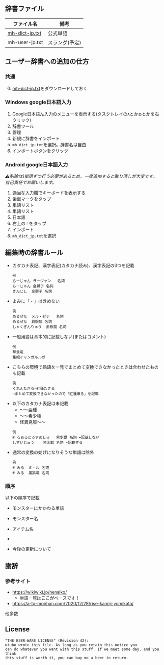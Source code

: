 ## 辞書ファイル
|ファイル名    |備考    |
|--------------|--------|
|[mh-dict-jp.txt](https://raw.githubusercontent.com/utubo/mh-dict-jp/main/dict/mh-dict-jp.txt)|公式単語|
|mh-user-jp.txt|スラング(予定)|

## ユーザー辞書への追加の仕方
### 共通
0. [mh-dict-jp.txt](https://raw.githubusercontent.com/utubo/mh-dict-jp/main/dict/mh-dict-jp.txt)をダウンロードしておく

### Windows google日本語入力
1. Google日本語ん入力のメニューを表示する(タスクトレイの`A`とか`あ`とかを右クリック)
2. 辞書ツール
3. 管理
4. 新規に辞書をインポート
5. `mh_dict_jp.txt`を選択。辞書名は自由
6. インポートボタンをクリック

### Android google日本語入力
*⚠削除は1単語ずつ行う必要があるため、一度追加すると取り消しが大変です。自己責任でお願いします。*
1. 適当な入力欄でキーボードを表示する
2. 歯車マークをタップ
3. 単語リスト
4. 単語リスト
5. 日本語
6. 右上の`︙`をタップ
7. インポート
8. `mh_dict_jp.txt`を選択

## 編集時の辞書ルール
- カタカナ表記、漢字表記(カタカナ読み)、漢字表記の3つを記載
  ```
  例
  らーじゃん	ラージャン	名詞
  らーじゃん	金獅子	名詞
  きんじし	金獅子	名詞
  ```
- よみに「・」は含めない
  ```
  例
  めるぜな	メル・ゼナ	名詞
  めるぜな	爵銀龍	名詞
  しゃくぎんりゅう	爵銀龍	名詞
  ```
- 一般用語は基本的に記載しない(またはコメント)
  ```
  例
  草食竜
  隻眼イャンガルルガ
  ```
- こちらの環境で熟語を一発でまとめて変換できなかったときは合わせたものも記載
  ```
  例
  ぐれんたぎる→紅蓮たぎる
  →まとめて変換できなかったので「紅蓮滾る」を記載
  ```
- 以下のカタカナ表記は未記載
  - ～～亜種
  - ～～希少種
  - 怪異克服～～
  ```
  例
  # ろあるどろすあしゅ	紫水獣	名詞 ←記載しない
  しすいじゅう	紫水獣	名詞 ←記載する
  ```
- 通常の変換の妨げになりそうな単語は除外
  ```
  例
  # みる	ミ・ル	名詞
  # みる	黒狐竜	名詞
  ```

### 順序

以下の順序で記載
- モンスターにかかわる単語
- モンスター名
- アイテム名
- 


- 今後の更新について

## 謝辞
### 参考サイト
  - https://wikiwiki.jp/nenaiko/
    - 単語一覧はここがベースです！
  - https://a-to-monhan.com/2020/12/28/rise-kannji-yomikata/

  他多数

## License
```
"THE BEER-WARE LICENSE" (Revision 42):
utubo wrote this file. As long as you retain this notice you
can do whatever you want with this stuff. If we meet some day, and you think
this stuff is worth it, you can buy me a beer in return.
```

